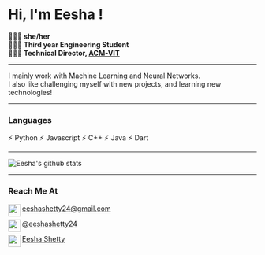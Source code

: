 # Hi, I'm Eesha !

🧚🏽‍♀️ **she/her**<br>
🧚🏽‍♀️ **Third year Engineering Student**<br>
🧚🏽‍♀️ **Technical Director, [ACM-VIT](https://github.com/ACM-VIT)**

---

I mainly work with Machine Learning and Neural Networks. <br>
I also like challenging myself with new projects, and learning new technologies! 

---

### Languages
⚡ Python
⚡ Javascript
⚡ C++
⚡ Java
⚡ Dart

---

![Eesha's github stats](https://github-readme-stats.vercel.app/api?username=eeshashetty&show_icons=true&theme=dark)

---
<h3>Reach Me At</h3>
<p float="left"><img height="25" align="left" src="https://www.flaticon.com/svg/static/icons/svg/3617/3617143.svg"> <a href="mailto:eeshashetty24@gmail.com">eeshashetty24@gmail.com</a></p>
<p float="left"><img height="25" align="left" src="https://www.flaticon.com/svg/static/icons/svg/733/733579.svg"/> <a href="https://twitter.com/eeshashetty24">@eeshashetty24</a></p>
<p float="left"><img height="25" align="left" src="https://www.flaticon.com/svg/static/icons/svg/124/124011.svg"/> <a href="https://linkedin.com/in/eeshashetty">Eesha Shetty</a></p>
